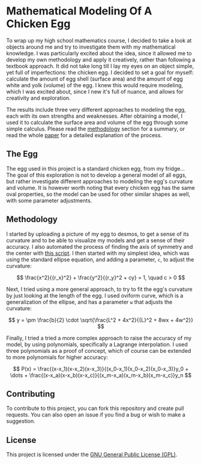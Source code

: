 # Mathematical Modeling Of A Chicken Egg

To wrap up my high school mathematics course, I decided to take a look at objects around me and try to investigate them with my mathematical knowledge. I was particularly excited about the idea, since it allowed me to develop my own methodology and apply it creatively, rather than following a textbook approach. It did not take long till I lay my eyes on an object simple, yet full of imperfections: the chicken egg. I decided to set a goal for myself: calculate the amount of egg shell (surface area) and the amount of egg white and yolk (volume) of the egg. I knew this would require modeling, which I was excited about, since I new it's full of nuance, and allows for creativity and exploration.

The results include three very different approaches to modeling the egg, each with its own strengths and weaknesses. After obtaining a model, I used it to calculate the surface area and volume of the egg through some simple calculus. Please read the [methodology](#methodology) section for a summary, or read the whole [paper](/paper/IB-MATH-IA-2022.pdf) for a detailed explanation of the process.

## The Egg

The egg used in this project is a standard chicken egg, from my fridge... The goal of this exploration is not to develop a general model of all eggs, but rather investigate different approaches to modeling the egg's curvature and volume. It is however worth noting that every chicken egg has the same oval properties, so the model can be used for other similar shapes as well, with some parameter adjustments.

## Methodology

I started by uploading a picture of my egg to desmos, to get a sense of its curvature and to be able to visualize my models and get a sense of their accuracy. I also automated the process of finding the axis of symmetry and the center with [this script](/scripts/axis.py). I then started with my simplest idea, which was using the standard ellipse equation, and adding a parameter, `c`, to adjust the curvature:

$$
\frac{x^2}{{r_x}^2} + \frac{y^2}{{r_y}^2 + cy} = 1, \quad c > 0
$$

Next, I tried using a more general approach, to try to fit the egg's curvature by just looking at the length of the egg. I used oviform curve, which is a generalization of the ellipse, and has a parameter `w` that adjusts the curvature:

$$
y = \pm \frac{b}{2} \cdot \sqrt{\frac{L^2 + 4x^2}{{L}^2 + 8wx + 4w^2}}
$$

Finally, I tried a tried a more complex approach to raise the accuracy of my model, by using polynomials, specifically a Lagrange interpolation. I used three polynomials as a proof of concept, which of course can be extended to more polynomials for higher accuracy:

$$
P(x) = \frac{(x-x_1)(x-x_2)(x-x_3)}{(x_0-x_1)(x_0-x_2)(x_0-x_3)}y_0 + \dots + \frac{(x-x_a)(x-x_b)(x-x_c)}{(x_m-x_a)(x_m-x_b)(x_m-x_c)}y_n
$$

## Contributing

To contribute to this project, you can fork this repository and create pull requests. You can also open an issue if you find a bug or wish to make a suggestion.

## License

This project is licensed under the [GNU General Public License (GPL)](LICENSE).